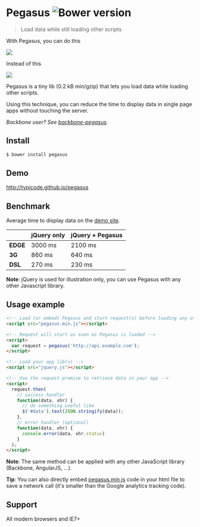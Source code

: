 # Pegasus ![Bower version](http://img.shields.io/badge/bower%20package-0.2.0-brightgreen.svg?style=flat)

> Load data while still loading other scripts

With Pegasus, you can do this

[![](http://i.imgur.com/8sVBtnB.png)](http://typicode.github.io/pegasus/)

Instead of this

[![](http://i.imgur.com/ves4uIf.png)](http://typicode.github.io/pegasus/)

Pegasus is a tiny lib (0.2 kB min/gzip) that lets you load data while loading other scripts. 

Using this technique, you can reduce the time to display data in single page apps without touching the server.

_Backbone user? See [backbone-pegasus](https://github.com/typicode/backbone-pegasus)._

## Install

```bash
$ bower install pegasus
```

## Demo

http://typicode.github.io/pegasus

## Benchmark

Average time to display data on the [demo site](http://typicode.github.io/pegasus).

|             | jQuery only  | jQuery + Pegasus  |
|:------------|:-------------|:------------------|
|__EDGE__     | 3000 ms      | 2100 ms           |
|__3G__       | 860 ms       | 640 ms            |
|__DSL__      | 270 ms       | 230 ms            |

__Note__: jQuery is used for illustration only, you can use Pegasus with any other Javascript library.

## Usage example

```html
<!-- Load (or embed) Pegasus and start request(s) before loading any other script -->
<script src="pegasus.min.js"></script>

<!-- Request will start as soon as Pegasus is loaded -->
<script>
  var request = pegasus('http://api.example.com');
</script>

<!-- Load your app lib(s) -->
<script src="jquery.js"></script>

<!-- Use the request promise to retrieve data in your app -->
<script>
  request.then(
    // success handler
    function(data, xhr) {
      // do something useful like
      $('#data').text(JSON.stringify(data));
    },
    // error handler (optional)
    function(data, xhr) {
      console.error(data, xhr.status)
    }
  );
</script>
```

__Note__: The same method can be applied with any other JavaScript library (Backbone, AngularJS, ...).

__Tip__: You can also directly embed [pegasus.min.js](https://github.com/typicode/pegasus/blob/master/dist/pegasus.min.js) code in your html file to save a network call (it's smaller than the Google analytics tracking code).

## Support

All modern browsers and IE7+
